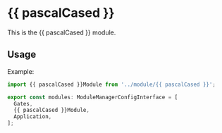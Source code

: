 # {{ pascalCased }}

This is the {{ pascalCased }} module.

## Usage

Example:

```ts
import {{ pascalCased }}Module from '../module/{{ pascalCased }}';

export const modules: ModuleManagerConfigInterface = [
  Gates,
  {{ pascalCased }}Module,
  Application,
];
```
